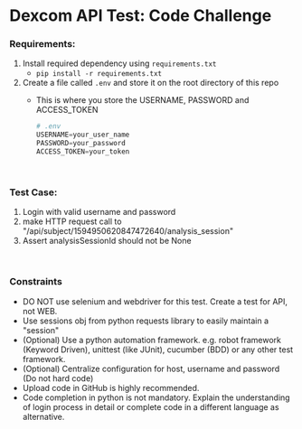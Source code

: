 # Dexcom API Test: Code Challenge

### Requirements:
1. Install required dependency using `requirements.txt`
   * `pip install -r requirements.txt`
2. Create a file called `.env` and store it on the root directory of this repo
   * This is where you store the USERNAME, PASSWORD and ACCESS_TOKEN

        ```python
        # .env
        USERNAME=your_user_name
        PASSWORD=your_password
        ACCESS_TOKEN=your_token
        ```
<br>

### Test Case:
1.	Login with valid username and password
2.	make HTTP request call to "/api/subject/1594950620847472640/analysis_session"
3.	Assert analysisSessionId should not be None

<br>

### Constraints
* DO NOT use selenium and webdriver for this test. Create a test for API, not WEB.
* Use sessions obj from python requests library to easily maintain a "session"
* (Optional) Use a python automation framework. e.g. robot framework (Keyword Driven), unittest (like JUnit), cucumber (BDD) or any other test framework.
* (Optional) Centralize configuration for host, username and password (Do not hard code)
* Upload code in GitHub is highly recommended.
* Code completion in python is not mandatory. Explain the understanding of login process in detail or complete code in a different language as alternative.
